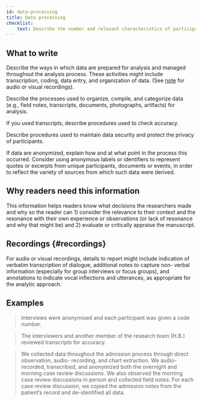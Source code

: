 ```yaml
---
id: data-processing
title: Data processing
checklist: 
    text: Describe the number and relevant characteristics of participants, documents, or events included in the study. Describe the level of participation.
---
```


## What to write

Describe the ways in which data are prepared for analysis and managed throughout the analysis process. These activities might include transcription, coding, data entry, and organization of data. (See [note](#recordings) for audio or visual recordings).

Describe the processes used to organize, compile, and categorize data (e.g., field notes, transcripts, documents, photographs, artifacts) for analysis.

If you used transcripts, describe procedures used to check accuracy.

Describe procedures used to maintain data security and protect the privacy of participants.

If data are anonymized, explain how and at what point in the process this occurred. Consider using anonymous labels or identifiers to represent quotes or excerpts from unique participants, documents or events, in order to reflect the variety of sources from which such data were derived.

## Why readers need this information

This information helps readers know what decisions the researchers made and why so the reader can 1) consider the relevance to their context and the resonance with their own experience or observations (or lack of resonance and why that might be) and 2) evaluate or critically appraise the manuscript.
<!-- #ASK: default justification doesn't seem to fit -->

## Recordings {#recordings}

For audio or visual recordings, details to report might include indication of verbatim transcription of dialogue, additional notes to capture non- verbal information (especially for group interviews or focus groups), and annotations to indicate vocal inflections and utterances, as appropriate for the analytic approach.

## Examples

> Interviews were anonymised and each participant was given a code number.

> The interviewers and another member of the research team (H.B.) reviewed transcripts for accuracy.

> We collected data throughout the admission process through direct observation, audio- recording, and chart extraction. We audio-recorded, transcribed, and anonymized both the overnight and morning case review discussions. We also observed the morning case review discussions in person and collected field notes. For each case review discussion, we copied the admission notes from the patient’s record and de-identified all data.
